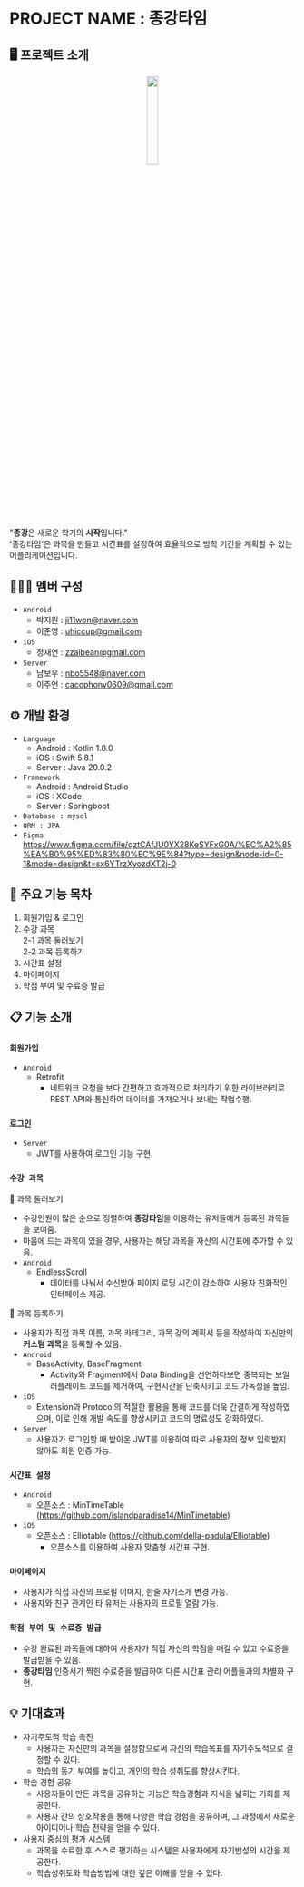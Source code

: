 # PROJECT NAME : 종강타임


## 🖥️ 프로젝트 소개
<p align="center"><img src="https://github.com/OrchestraHackathon/Development/assets/92447290/3650094d-5ec2-45e3-bf86-e36c040cc802" width="20%" height="20%"></p>
  
"**종강**은 새로운 학기의 **시작**입니다."   
'종강타임'은 과목을 만들고 시간표를 설정하여 효율적으로 방학 기간을 계획할 수 있는 어플리케이션입니다.

## 🧑‍🤝‍🧑 멤버 구성
+ `Android`
  + 박지원 : ji11won@naver.com
  + 이준영 : uhiccup@gmail.com
+ `iOS`
  + 정재연 : zzaibean@gmail.com
+ `Server`
  + 남보우 : nbo5548@naver.com
  + 이주언 : cacophony0609@gmail.com


## ⚙️ 개발 환경
+ `Language`
  + Android : Kotlin 1.8.0
  + iOS : Swift 5.8.1
  + Server : Java 20.0.2
+ `Framework`
  + Android : Android Studio
  + iOS : XCode
  + Server : Springboot
+ `Database : mysql`
+ `ORM : JPA`
+ `Figma`
  https://www.figma.com/file/qztCAfJU0YX28KeSYFxG0A/%EC%A2%85%EA%B0%95%ED%83%80%EC%9E%84?type=design&node-id=0-1&mode=design&t=sx6YTrzXyozdXT2j-0

## 📌 주요 기능 목차
1. 회원가입 & 로그인
2. 수강 과목   
    2-1 과목 둘러보기   
    2-2 과목 등록하기
3. 시간표 설정
4. 마이페이지
5. 학점 부여 및 수료증 발급


## 📋 기능 소개

### `회원가입`
+ `Android`
  + Retrofit
    + 네트워크 요청을 보다 간편하고 효과적으로 처리하기 위한 라이브러리로 REST API와 통신하여 데이터를 가져오거나 보내는 작업수행.


### `로그인`
+ `Server`
  + JWT를 사용하여 로그인 기능 구현.

 
### `수강 과목`
📌 과목 둘러보기
+ 수강인원이 많은 순으로 정렬하여 **종강타임**을 이용하는 유저들에게 등록된 과목들을 보여줌.
+ 마음에 드는 과목이 있을 경우, 사용자는 해당 과목을 자신의 시간표에 추가할 수 있음.
+ `Android`
  + EndlessScroll
    + 데이터를 나눠서 수신받아 페이지 로딩 시간이 감소하여 사용자 친화적인 인터페이스 제공.

📌 과목 등록하기
+ 사용자가 직접 과목 이름, 과목 카테고리, 과목 강의 계획서 등을 작성하여 자신만의 **커스텀 과목**을 등록할 수 있음.
+ `Android`
  + BaseActivity, BaseFragment
    + Activity와 Fragment에서 Data Binding을 선언하다보면 중복되는 보일러플레이트 코드를 제거하여, 구현시간을 단축시키고 코드 가독성을 높임.
+ `iOS`
  + Extension과 Protocol의 적절한 활용을 통해 코드를 더욱 간결하게 작성하였으며, 이로 인해 개발 속도를 향상시키고 코드의 명료성도 강화하였다.
+ `Server`
  + 사용자가 로그인할 때 받아온 JWT를 이용하여 따로 사용자의 정보 입력받지 않아도 회원 인증 가능.


### `시간표 설정`
+ `Android`
  + 오픈소스 : MinTimeTable (https://github.com/islandparadise14/MinTimetable)
+ `iOS`
  + 오픈소스 : Elliotable (https://github.com/della-padula/Elliotable)
    + 오픈소스를 이용하여 사용자 맞춤형 시간표 구현.


      
### `마이페이지`
+ 사용자가 직접 자신의 프로필 이미지, 한줄 자기소개 변경 가능.
+ 사용자와 친구 관계인 타 유저는 사용자의 프로필 열람 가능.


### `학점 부여 및 수료증 발급`
+ 수강 완료된 과목들에 대하여 사용자가 직접 자신의 학점을 매길 수 있고 수료증을 발급받을 수 있음.
+ **종강타임** 인증서가 찍힌 수료증을 발급하여 다른 시간표 관리 어플들과의 차별화 구현.

## 💡 기대효과
+ 자기주도적 학습 촉진
  + 사용자는 자신만의 과목을 설정함으로써 자신의 학습목표를 자기주도적으로 결정할 수 있다.
  + 학습의 동기 부여를 높이고, 개인의 학습 성취도를 향상시킨다.
+ 학습 경험 공유
  + 사용자들이 만든 과목을 공유하는 기능은 학습경험과 지식을 넓히는 기회를 제공한다.
  + 사용자 간의 상호작용을 통해 다양한 학습 경험을 공유하며, 그 과정에서 새로운 아이디어나 학습 전략을 얻을 수 있다.
+ 사용자 중심의 평가 시스템
  + 과목을 수료한 후 스스로 평가하는 시스템은 사용자에게 자기반성의 시간을 제공한다.
  + 학습성취도와 학습방법에 대한 깊은 이해를 얻을 수 있다.



